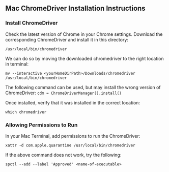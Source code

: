 ## Mac ChromeDriver Installation Instructions
### Install ChromeDriver
Check the latest version of Chrome in your Chrome settings. Download the corresponding ChromeDriver and install it in this directory:

`/usr/local/bin/chromedriver`

We can do so by moving the downloaded chromedriver to the right location in terminal:

`mv --interactive <yourHomeDirPath>/Downloads/chromedriver /usr/local/bin/chromedriver`

The following command can be used, but may install the wrong version of ChromeDriver:
`cdm = ChromeDriverManager().install()`

Once installed, verify that it was installed in the correct location:

`which chromedriver`

### Allowing Permissions to Run
In your Mac Terminal, add permissions to run the ChromeDriver:

`xattr -d com.apple.quarantine /usr/local/bin/chromedriver`

If the above command does not work, try the following:

`spctl --add --label 'Approved' <name-of-executable>`